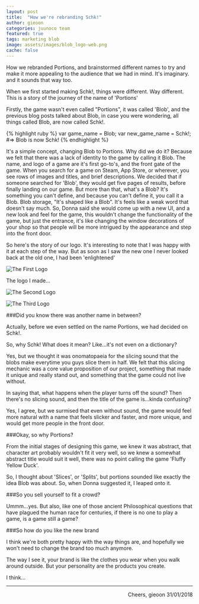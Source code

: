```yaml
---
layout: post
title:  "How we're rebranding Schk!"
author: gieoon
categories: juunoco team
featured: true
tags: marketing blob
image: assets/images/blob_logo-web.png
cache: false
---
```


How we rebranded Portions, and brainstormed different names to try and make it more appealing to the audience that we had in mind. It's imaginary. and it sounds that way too.

When we first started making Schk!, things were different. Way different. This is a story of the journey of the name of 'Portions'

Firstly, the game wasn't even called "Portions", it was called 'Blob', and the previous blog posts talked about Blob, in case you were wondering, all things called Blob, are now called Schk!.

{% highlight ruby %}
var game_name = Blob;
var new_game_name = Schk!;
#=> Blob is now Schk!
{% endhighlight %}


It's a simple concept, changing Blob to Portions. Why did we do it? Because we felt that there was a lack of identity to the game by calling it Blob. The name, and logo of a game are it's first go-to's, and the front gate of the game. When you search for a game on Steam, App Store, or wherever, you see rows of images and titles, and brief descriptions. We decided that if someone searched for 'Blob', they would get five pages of results, before finally landing on our game. But more than that, what's a Blob? It's something you can't define, and because you can't define it, you call it a Blob. Blob storage, "It's shaped like a Blob". It's feels like a weak word that doesn't say much. So, Donna said she would come up with a new UI, and a new look and feel for the game, this wouldn't change the functionality of the game, but just the entrance, it's like changing the window decorations of your shop so that people will be more intrigued by the appearance and step into the front door. 

So here's the story of our logo. It's interesting to note that I was happy with it at each step of the way. But as soon as I saw the new one I never looked back at the old one, I had been 'enlightened'



![The First Logo](http://juunoco.github.io/blog/assets/images/ic_blob_logo-web.png)


The logo I made... 

![The Second Logo](http://juunoco.github.io/blog/assets/images/ic_launcher-web.png)

![The Third Logo](http://juunoco.github.io/blog/assets/images/blob_logo-web.png)

###Did you know there was another name in between?

Actually, before we even settled on the name Portions, we had decided on Schk!.  

So, why Schk! What does it mean? Like...it's not even on a dictionary? 

Yes, but we thought it was onomatopaeia for the slicing sound that the blobs make everytime you guys slice them in half. We felt that this slicing mechanic was a core value proposition of our project, something that made it unique and really stand out, and something that the game could not live without.

In saying that, what happens when the player turns off the sound? Then there's no slicing sound, and then the title of the game is...kinda confusing?

Yes, I agree, but we surmised that even without sound, the game would feel more natural with a name that feels slicker and faster, and more unique, and would get more people in the front door.

###Okay, so why Portions?

From the initial stages of designing this game, we knew it was abstract, that character art probably wouldn't fit it very well, so we knew a somewhat abstract title would suit it well, there was no point calling the game 'Fluffy Yellow Duck'.

So, I thought about 'Slices', or 'Splits', but portions sounded like exactly the idea Blob was about. So, when Donna suggested it, I leaped onto it. 

###So you sell yourself to fit a crowd?

Ummm...yes. But also, like one of those ancient Philosophical questions that have plagued the human race for centuries, if there is no one to play a game, is a game still a game? 

###So how do you like the new brand

I think we're both pretty happy with the way things are, and hopefully we won't need to change the brand too much anymore. 

The way I see it, your brand is like the clothes you wear when you walk around outside. But your personality are the products you create.

I think...

---

<div style="text-align: right">
Cheers, gieoon 31/01/2018
</div>
